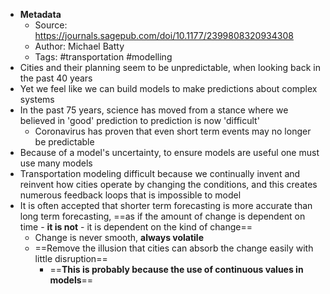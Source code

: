 - **Metadata**
    - Source: https://journals.sagepub.com/doi/10.1177/2399808320934308
    - Author: Michael Batty
    - Tags: #transportation #modelling
- Cities and their planning seem to be unpredictable, when looking back in the past 40 years
- Yet we feel like we can build models to make predictions about complex systems
- In the past 75 years, science has moved from a stance where we believed in 'good' prediction to prediction is now 'difficult'
    - Coronavirus has proven that even short term events may no longer be predictable
- Because of a model's uncertainty, to ensure models are useful one must use many models
- Transportation modeling difficult because we continually invent and reinvent how cities operate by changing the conditions, and this creates numerous feedback loops that is impossible to model
- It is often accepted that shorter term forecasting is more accurate than long term forecasting, ==as if the amount of change is dependent on time - **it is not** - it is dependent on the kind of change==
    - Change is never smooth, __always volatile__
    - ==Remove the illusion that cities can absorb the change easily with little disruption==
        - ==**This is probably because the use of continuous values in models**==
